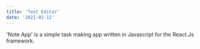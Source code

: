 ```yaml
---
title: 'Text Editor'
date: '2021-02-12'
---
```


'Note App' is a simple task making app written in Javascript for the React.Js framework. 